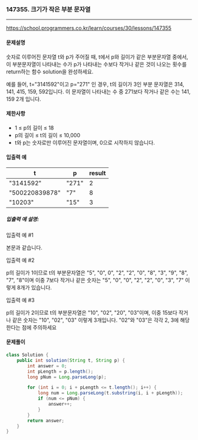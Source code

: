 ### 147355. 크기가 작은 부분 문자열


---

https://school.programmers.co.kr/learn/courses/30/lessons/147355

#### 문제설명

숫자로 이루어진 문자열 t와 p가 주어질 때, t에서 p와 길이가 같은 부분문자열 중에서, 이 부분문자열이 나타내는 수가 p가 나타내는 수보다 작거나 같은 것이 나오는 횟수를 return하는 함수 solution을 완성하세요.

예를 들어, t="3141592"이고 p="271" 인 경우, t의 길이가 3인 부분 문자열은 314, 141, 415, 159, 592입니다. 이 문자열이 나타내는 수 중 271보다 작거나 같은 수는 141, 159 2개 입니다.

#### 제한사항

- 1 ≤ p의 길이 ≤ 18
- p의 길이 ≤ t의 길이 ≤ 10,000
- t와 p는 숫자로만 이루어진 문자열이며, 0으로 시작하지 않습니다.

#### 입출력 예

| t        | p     | result |
|----------|-------|--------|
| "3141592" | "271" | 2      |
| "500220839878" | "7"   | 8      |
| "10203" | "15"  | 3      |

##### 입출력 예 설명:

입출력 예 #1

본문과 같습니다.

입출력 예 #2

p의 길이가 1이므로 t의 부분문자열은 "5", "0", 0", "2", "2", "0", "8", "3", "9", "8", "7", "8"이며 이중 7보다 작거나 같은 숫자는 "5", "0", "0", "2", "2", "0", "3", "7" 이렇게 8개가 있습니다.

입출력 예 #3

p의 길이가 2이므로 t의 부분문자열은 "10", "02", "20", "03"이며, 이중 15보다 작거나 같은 숫자는 "10", "02", "03" 이렇게 3개입니다. "02"와 "03"은 각각 2, 3에 해당한다는 점에 주의하세요

#### 문제풀이

```java
class Solution {
    public int solution(String t, String p) {
        int answer = 0;
        int pLength = p.length();
        long pNum = Long.parseLong(p);

        for (int i = 0; i + pLength <= t.length(); i++) {
            long num = Long.parseLong(t.substring(i, i + pLength));
            if (num <= pNum) {
                answer++;
            }
        }
        return answer;
    }
}

```